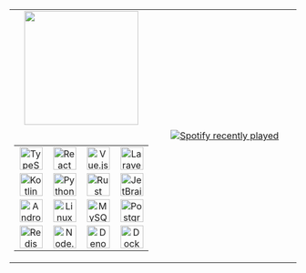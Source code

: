 <table width="100%">
  <tr>
    <td width="50%" valign="top">
      <div align="center">
      <img src="https://media.giphy.com/media/v1.Y2lkPTc5MGI3NjExbHl5czJkazZrYW9tZzdzM29tbjI4dWtoNDNvNGYxNWsyeTZ2NTlreCZlcD12MV9naWZzX3NlYXJjaCZjdD1n/26tn33aiTi1jkl6H6/giphy.gif" height="200" />
        <br/><br/>
      </div>
      <table align="center">
        <tr>
          <td align="center" width="80"><img src="https://cdn.jsdelivr.net/gh/devicons/devicon/icons/typescript/typescript-original.svg" height="40" alt="TypeScript" /></td>
          <td align="center" width="80"><img src="https://cdn.jsdelivr.net/gh/devicons/devicon/icons/react/react-original.svg" height="40" alt="React" /></td>
          <td align="center" width="80"><img src="https://cdn.jsdelivr.net/gh/devicons/devicon/icons/vuejs/vuejs-original.svg" height="40" alt="Vue.js" /></td>
          <td align="center" width="80"><img src="https://cdn.jsdelivr.net/gh/devicons/devicon/icons/laravel/laravel-original.svg" height="40" alt="Laravel" /></td>
        </tr>
        <tr>
          <td align="center" width="80"><img src="https://cdn.jsdelivr.net/gh/devicons/devicon/icons/kotlin/kotlin-original.svg" height="40" alt="Kotlin" /></td>
          <td align="center" width="80"><img src="https://cdn.jsdelivr.net/gh/devicons/devicon/icons/python/python-original.svg" height="40" alt="Python" /></td>
          <td align="center" width="80"><img src="https://cdn.jsdelivr.net/gh/devicons/devicon/icons/rust/rust-original.svg" height="40" alt="Rust" /></td>
          <td align="center" width="80"><img src="https://cdn.jsdelivr.net/gh/devicons/devicon/icons/jetbrains/jetbrains-original.svg" height="40" alt="JetBrains" /></td>
        </tr>
        <tr>
          <td align="center" width="80"><img src="https://cdn.jsdelivr.net/gh/devicons/devicon/icons/androidstudio/androidstudio-original.svg" height="40" alt="Android Studio" /></td>
          <td align="center" width="80"><img src="https://cdn.jsdelivr.net/gh/devicons/devicon/icons/linux/linux-original.svg" height="40" alt="Linux" /></td>
          <td align="center" width="80"><img src="https://cdn.jsdelivr.net/gh/devicons/devicon/icons/mysql/mysql-original.svg" height="40" alt="MySQL" /></td>
          <td align="center" width="80"><img src="https://cdn.jsdelivr.net/gh/devicons/devicon/icons/postgresql/postgresql-original.svg" height="40" alt="PostgreSQL" /></td>
        </tr>
        <tr>
          <td align="center" width="80"><img src="https://cdn.jsdelivr.net/gh/devicons/devicon/icons/redis/redis-original.svg" height="40" alt="Redis" /></td>
          <td align="center" width="80"><img src="https://cdn.jsdelivr.net/gh/devicons/devicon/icons/nodejs/nodejs-original.svg" height="40" alt="Node.js" /></td>
          <td align="center" width="80"><img src="https://cdn.jsdelivr.net/gh/devicons/devicon/icons/denojs/denojs-original.svg" height="40" alt="Deno" /></td>
          <td align="center" width="80"><img src="https://cdn.jsdelivr.net/gh/devicons/devicon/icons/docker/docker-original.svg" height="40" alt="Docker" /></td>
        </tr>
      </table>
    </td>
    <td width="50%" valign="middle">
      <div align="center">
        <a href="https://open.spotify.com/user/31jl7zeiftwif33gxv7grpp2zayi">
          <img src="https://spotify-recently-played-readme.vercel.app/api?user=31jl7zeiftwif33gxv7grpp2zayi&count=7" alt="Spotify recently played" />
        </a>
      </div>
    </td>
  </tr>
</table>

